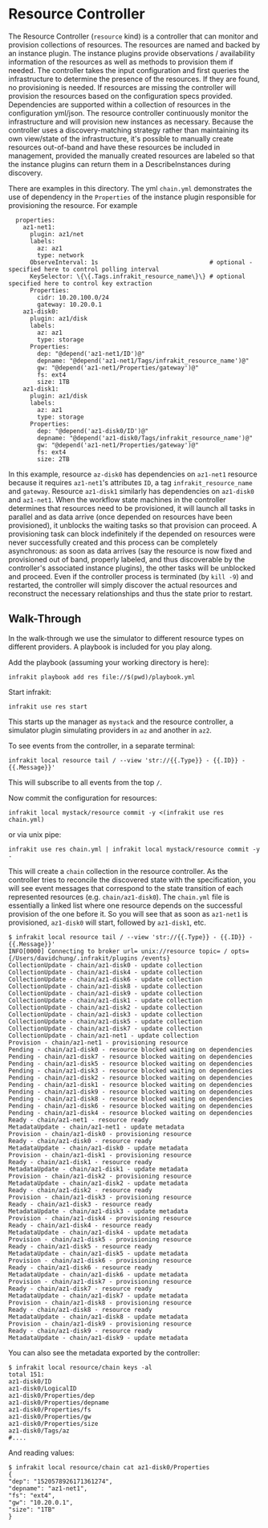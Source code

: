 Resource Controller
===================

The Resource Controller (`resource` kind) is a controller that can monitor and provision collections
of resources. The resources are named and backed by an instance plugin.  The instance plugins provide
observations / availability information of the resources as well as methods to provision them if needed.
The controller takes the input configuration and first queries the infrastructure to determine the presence
of the resources.  If they are found, no provisioning is needed.  If resources are missing the controller
will provision the resources based on the configuration specs provided.  Dependencies are supported within
a collection of resources in the configuration yml/json.  The resource controller continuously monitor
the infrastructure and will provision new instances as necessary.  Because the controller uses a discovery-matching
strategy rather than maintaining its own view/state of the infrastructure, it's possible to manually create
resources out-of-band and have these resources be included in management, provided the manually created
resources are labeled so that the instance plugins can return them in a DescribeInstances during discovery.

There are examples in this directory.  The yml `chain.yml` demonstrates the use of dependency in the `Properties`
of the instance plugin responsible for provisioning the resource.  For example

```
  properties:
    az1-net1:
      plugin: az1/net
      labels:
        az: az1
        type: network
      ObserveInterval: 1s                               # optional - specified here to control polling interval
      KeySelector: \{\{.Tags.infrakit_resource_name\}\} # optional specified here to control key extraction
      Properties:
        cidr: 10.20.100.0/24
        gateway: 10.20.0.1
    az1-disk0:
      plugin: az1/disk
      labels:
        az: az1
        type: storage
      Properties:
        dep: "@depend('az1-net1/ID')@"
        depname: "@depend('az1-net1/Tags/infrakit_resource_name')@"
        gw: "@depend('az1-net1/Properties/gateway')@"
        fs: ext4
        size: 1TB
    az1-disk1:
      plugin: az1/disk
      labels:
        az: az1
        type: storage
      Properties:
        dep: "@depend('az1-disk0/ID')@"
        depname: "@depend('az1-disk0/Tags/infrakit_resource_name')@"
        gw: "@depend('az1-net1/Properties/gateway')@"
        fs: ext4
        size: 2TB

```
In this example, resource `az-disk0` has dependencies on `az1-net1` resource because it requires `az1-net1`'s
attributes `ID`, a tag `infrakit_resource_name` and `gateway`.  Resource `az1-disk1` similarly has dependencies
on `az1-disk0` and `az1-net1`.   When the workflow state machines in the controller determines that resources
need to be provisioned, it will launch all tasks in parallel and as data arrive (once depended on resources have
been provisioned), it unblocks the waiting tasks so that provision can proceed.  A provisioning task can block
indefinitely if the depended on resources were never successfully created and this process can be completely
asynchronous: as soon as data arrives (say the resource is now fixed and provisioned out of band, properly labeled,
and thus discoverable by the controller's associated instance plugins), the other tasks will be unblocked and
proceed.  Even if the controller process is terminated (by `kill -9`) and restarted, the controller will simply
discover the actual resources and reconstruct the necessary relationships and thus the state prior to restart.

## Walk-Through

In the walk-through we use the simulator to different resource types on different providers.
A playbook is included for you play along.

Add the playbook (assuming your working directory is here):

```
infrakit playbook add res file://$(pwd)/playbook.yml
```

Start infrakit:

```
infrakit use res start
```
This starts up the manager as `mystack` and the resource controller,
a simulator plugin simulating providers in `az` and another in `az2`.

To see events from the controller, in a separate terminal:

```
infrakit local resource tail / --view 'str://{{.Type}} - {{.ID}} - {{.Message}}'
```

This will subscribe to all events from the top `/`.

Now commit the configuration for resources:

```
infrakit local mystack/resource commit -y <(infrakit use res chain.yml)
```

or via unix pipe:

```
infrakit use res chain.yml | infrakit local mystack/resource commit -y -
```
This will create a `chain` collection in the resource controller.  As the controller tries to reconcile the
discovered state with the specification, you will see event messages that correspond to the state transition
of each represented resources (e.g. `chain/az1-disk0`).  The `chain.yml` file is essentially a linked list
where one resource depends on the successful provision of the one before it.  So you will see that as soon
as `az1-net1` is provisioned, `az1-disk0` will start, followed by `az1-disk1`, etc.

```
$ infrakit local resource tail / --view 'str://{{.Type}} - {{.ID}} - {{.Message}}'
INFO[0000] Connecting to broker url= unix://resource topic= / opts= {/Users/davidchung/.infrakit/plugins /events}
CollectionUpdate - chain/az1-disk0 - update collection
CollectionUpdate - chain/az1-disk4 - update collection
CollectionUpdate - chain/az1-disk6 - update collection
CollectionUpdate - chain/az1-disk8 - update collection
CollectionUpdate - chain/az1-disk9 - update collection
CollectionUpdate - chain/az1-disk1 - update collection
CollectionUpdate - chain/az1-disk2 - update collection
CollectionUpdate - chain/az1-disk3 - update collection
CollectionUpdate - chain/az1-disk5 - update collection
CollectionUpdate - chain/az1-disk7 - update collection
CollectionUpdate - chain/az1-net1 - update collection
Provision - chain/az1-net1 - provisioning resource
Pending - chain/az1-disk0 - resource blocked waiting on dependencies
Pending - chain/az1-disk7 - resource blocked waiting on dependencies
Pending - chain/az1-disk5 - resource blocked waiting on dependencies
Pending - chain/az1-disk3 - resource blocked waiting on dependencies
Pending - chain/az1-disk2 - resource blocked waiting on dependencies
Pending - chain/az1-disk1 - resource blocked waiting on dependencies
Pending - chain/az1-disk9 - resource blocked waiting on dependencies
Pending - chain/az1-disk8 - resource blocked waiting on dependencies
Pending - chain/az1-disk6 - resource blocked waiting on dependencies
Pending - chain/az1-disk4 - resource blocked waiting on dependencies
Ready - chain/az1-net1 - resource ready
MetadataUpdate - chain/az1-net1 - update metadata
Provision - chain/az1-disk0 - provisioning resource
Ready - chain/az1-disk0 - resource ready
MetadataUpdate - chain/az1-disk0 - update metadata
Provision - chain/az1-disk1 - provisioning resource
Ready - chain/az1-disk1 - resource ready
MetadataUpdate - chain/az1-disk1 - update metadata
Provision - chain/az1-disk2 - provisioning resource
MetadataUpdate - chain/az1-disk2 - update metadata
Ready - chain/az1-disk2 - resource ready
Provision - chain/az1-disk3 - provisioning resource
Ready - chain/az1-disk3 - resource ready
MetadataUpdate - chain/az1-disk3 - update metadata
Provision - chain/az1-disk4 - provisioning resource
Ready - chain/az1-disk4 - resource ready
MetadataUpdate - chain/az1-disk4 - update metadata
Provision - chain/az1-disk5 - provisioning resource
Ready - chain/az1-disk5 - resource ready
MetadataUpdate - chain/az1-disk5 - update metadata
Provision - chain/az1-disk6 - provisioning resource
Ready - chain/az1-disk6 - resource ready
MetadataUpdate - chain/az1-disk6 - update metadata
Provision - chain/az1-disk7 - provisioning resource
Ready - chain/az1-disk7 - resource ready
MetadataUpdate - chain/az1-disk7 - update metadata
Provision - chain/az1-disk8 - provisioning resource
Ready - chain/az1-disk8 - resource ready
MetadataUpdate - chain/az1-disk8 - update metadata
Provision - chain/az1-disk9 - provisioning resource
Ready - chain/az1-disk9 - resource ready
MetadataUpdate - chain/az1-disk9 - update metadata
```

You can also see the metadata exported by the controller:

```
$ infrakit local resource/chain keys -al
total 151:
az1-disk0/ID
az1-disk0/LogicalID
az1-disk0/Properties/dep
az1-disk0/Properties/depname
az1-disk0/Properties/fs
az1-disk0/Properties/gw
az1-disk0/Properties/size
az1-disk0/Tags/az
#....
```

And reading values:

```
$ infrakit local resource/chain cat az1-disk0/Properties
{
"dep": "1520578926171361274",
"depname": "az1-net1",
"fs": "ext4",
"gw": "10.20.0.1",
"size": "1TB"
}
```
